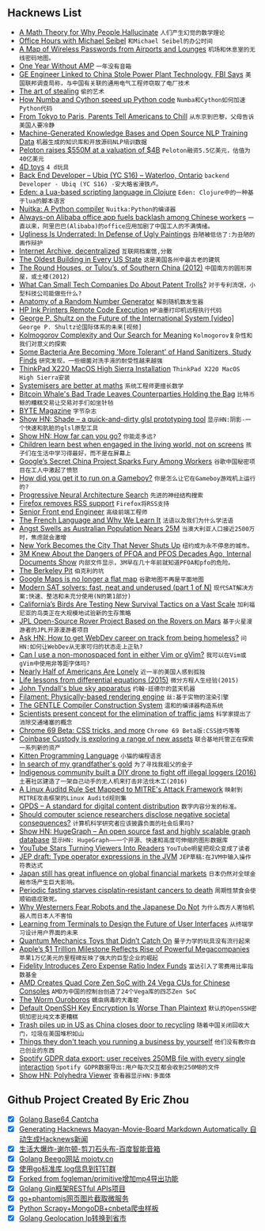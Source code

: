 ## Hacknews List


- [A Math Theory for Why People Hallucinate](https://www.quantamagazine.org/a-math-theory-for-why-people-hallucinate-20180730/)  `人们产生幻觉的数学理论`
- [Office Hours with Michael Seibel](https://blog.ycombinator.com/office-hours-with-michael-seibel/)  `和Michael Seibel的办公时间`
- [A Map of Wireless Passwords from Airports and Lounges](https://foxnomad.com/2016/04/26/map-wireless-passwords-airports-lounges-around-world-updated-regularly/)  `机场和休息室的无线密码地图。`
- [One Year Without AMP](https://www.alexkras.com/one-year-without-amp/)  `一年没有音箱`
- [GE Engineer Linked to China Stole Power Plant Technology, FBI Says](https://www.wsj.com/articles/ge-engineer-linked-to-china-allegedly-stole-power-plant-technology-fbi-says-1533235590)  `美国联邦调查局称，与中国有关联的通用电气工程师窃取了电厂技术`
- [The art of stealing](https://www.nrc.nl/kunsthal-en/)  `偷的艺术`
- [How Numba and Cython speed up Python code](https://rushter.com/blog/numba-cython-python-optimization/)  `Numba和Cython如何加速Python代码`
- [From Tokyo to Paris, Parents Tell Americans to Chill](https://www.nytimes.com/2018/08/02/reader-center/free-range-parenting-outside-united-states.html)  `从东京到巴黎，父母告诉美国人要冷静`
- [Machine-Generated Knowledge Bases and Open Source NLP Training Data](https://blog.primer.ai/technology/2018/08/03/Quicksilver.html)  `机器生成的知识库和开放源码NLP培训数据`
- [Peloton raises $550M at a valuation of $4B](https://techcrunch.com/2018/08/03/peloton-raises-550m-at-a-valuation-of-4-billion/)  `Peloton融资5.5亿美元，估值为40亿美元`
- [4D toys](http://4dtoys.com/)  `4 d玩具`
- [Back End Developer –  Ubiq (YC S16) – Waterloo, Ontario](https://ca.indeed.com/job/backend-developer-64f7535572ef16a5)  `backend Developer - Ubiq (YC S16) -安大略省滑铁卢。`
- [Eden: a Lua-based scripting language in Clojure](https://github.com/benzap/eden)  `Eden: Clojure中的一种基于lua的脚本语言`
- [Nuitka: A Python compiler](http://nuitka.net/)  `Nuitka:Python的编译器`
- [Always-on Alibaba office app fuels backlash among Chinese workers](https://www.businessinsider.com/r-ding-always-on-alibaba-office-app-fuels-backlash-among-chinese-workers-2018-8)  `一直以来，阿里巴巴(Alibaba)的office应用加剧了中国工人的不满情绪。`
- [Ugliness Is Underrated: In Defense of Ugly Paintings](https://www.theparisreview.org/blog/2018/07/31/ugliness-is-underrated-in-defense-of-ugly-paintings/)  `丑陋被低估了:为丑陋的画作辩护`
- [Internet Archive, decentralized](https://dweb.archive.org/)  `互联网档案馆,分散`
- [The Oldest Building in Every US State](https://www.archdaily.com/898839/the-oldest-building-in-every-us-state)  `这是美国各州中最古老的建筑`
- [The Round Houses, or Tulou’s, of Southern China (2012)](http://www.beckyances.net/2012/02/the-round-houses-or-tulous-of-southern-china/)  `中国南方的圆形房屋，或土楼(2012)`
- [What Can Small Tech Companies Do About Patent Trolls?](https://blogs.findlaw.com/technologist/2018/08/what-can-small-tech-companies-do-about-patent-trolls.html)  `对于专利流氓，小型科技公司能做些什么?`
- [Anatomy of a Random Number Generator](https://www.masswerk.at/nowgobang/2018/anatomy-of-an-rng)  `解剖随机数发生器`
- [HP Ink Printers Remote Code Execution](https://support.hp.com/us-en/document/c06097712)  `HP油墨打印机远程执行代码`
- [George P. Shultz on the Future of the International System [video]](http://blog.longnow.org/02018/08/03/george-p-shultz-on-the-future-of-the-international-system/)  `George P. Shultz论国际体系的未来[视频]`
- [Kolmogorov Complexity and Our Search for Meaning](http://nautil.us/issue/63/horizons/kolmogorov-complexity-and-our-search-for-meaning)  `Kolmogorov复杂性和我们对意义的探索`
- [Some Bacteria Are Becoming &#39;More Tolerant&#39; of Hand Sanitizers, Study Finds](https://www.npr.org/sections/goatsandsoda/2018/08/02/635017716/some-bacteria-are-becoming-more-tolerant-of-hand-sanitizers-study-finds)  `研究发现，一些细菌对洗手液的耐受性越来越强`
- [ThinkPad X220 MacOS High Sierra Installation](http://x220.mcdonnelltech.com/)  `ThinkPad X220 MacOS High Sierra安装`
- [Systemisers are better at maths](https://www.nature.com/articles/s41598-018-30013-8)  `系统工程师更擅长数学`
- [Bitcoin Whale&#39;s Bad Trade Leaves Counterparties Holding the Bag](https://www.bloomberg.com/news/articles/2018-08-03/a-massive-losing-bet-on-bitcoin-futures-has-investors-buzzing)  `比特币鲸的糟糕交易让交易对手们如坐针毡`
- [BYTE Magazine](https://archive.org/details/byte-magazine)  `字节杂志`
- [Show HN: Shade – a quick-and-dirty glsl prototyping tool](https://github.com/dancrn/shade)  `显示HN:阴影-一个快速和肮脏的glsl原型工具`
- [Show HN: How far can you go?](https://oalley.net/)  `你能走多远?`
- [Children learn best when engaged in the living world, not on screens](https://aeon.co/essays/children-learn-best-when-engaged-in-the-living-world-not-on-screens)  `孩子们在生活中学习得最好，而不是在屏幕上`
- [Google’s Secret China Project Sparks Fury Among Workers](https://www.bloomberg.com/news/articles/2018-08-02/pichai-the-pragmatic-plows-into-china-and-google-workers-fume)  `谷歌中国秘密项目在工人中激起了愤怒`
- [How did you get it to run on a Gameboy?](http://20dollarlolita.tumblr.com/post/176285106968/the-actual-storys-so-much-cooler-than-that-i)  `你是怎么让它在Gameboy游戏机上运行的?`
- [Progressive Neural Architecture Search](https://arxiv.org/abs/1712.00559)  `先进的神经结构搜索`
- [Firefox removes RSS support](https://evertpot.com/firefox-rss/)  `Firefox将RSS支持`
- [Senior Front end Engineer](https://jobs.lever.co/rescale/db57778b-268d-473d-9edf-111fb843265a)  `高级前端工程师`
- [The French Language and Why We Learn It](https://lareviewofbooks.org/article/the-useless-french-language-and-why-we-learn-it/)  `法语以及我们为什么学法语`
- [Angst Swells as Australian Population Nears 25M](https://www.bloomberg.com/news/articles/2018-07-31/angst-swells-as-australian-population-nears-25-million)  `当澳大利亚人口接近2500万时，焦虑就会激增`
- [New York Becomes the City That Never Shuts Up](https://www.nytimes.com/2017/07/19/nyregion/new-york-becomes-the-city-that-never-shuts-up.html)  `纽约成为永不停息的城市。`
- [3M Knew About the Dangers of PFOA and PFOS Decades Ago, Internal Documents Show](https://theintercept.com/2018/07/31/3m-pfas-minnesota-pfoa-pfos/)  `内部文件显示，3M早在几十年前就知道PFOA和pfo的危险。`
- [The Berkeley Pit](https://www.topic.com/postcards-from-the-edge)  `伯克利的坑`
- [Google Maps is no longer a flat map](https://techcrunch.com/2018/08/03/google-maps-is-no-longer-flatearth/)  `谷歌地图不再是平面地图`
- [Modern SAT solvers: fast, neat and underused (part 1 of N)](https://codingnest.com/modern-sat-solvers-fast-neat-underused-part-1-of-n/)  `现代SAT解决方案:快速、整洁和未充分使用(N的第1部分)`
- [California’s Birds Are Testing New Survival Tactics on a Vast Scale](https://www.nytimes.com/2018/07/30/science/california-birds-climate-change.html)  `加利福尼亚的鸟类正在大规模地试验新的生存策略`
- [JPL Open-Source Rover Project Based on the Rovers on Mars](https://github.com/nasa-jpl/open-source-rover)  `基于火星漫游者的JPL开源漫游者项目`
- [Ask HN: How to get WebDev career on track from being homeless?](item?id=17684451)  `问HN:如何让WebDev从无家可归的状态走上正轨?`
- [Can I use a non-monospaced font in either Vim or gVim?](https://vi.stackexchange.com/questions/588/can-i-use-a-non-monospaced-font-in-either-vim-or-gvim)  `我可以在Vim或gVim中使用非等距字体吗?`
- [Nearly Half of Americans Are Lonely](https://www.advisory.com/research/care-transformation-center/care-transformation-center-blog/2018/07/loneliness-epidemic?WT.mc_id=Email%7CDailyBriefing&#43;Headline%7CDBABBlog%7CDBA%7CDB%7C2018Aug01%7CATestDB2018Aug01%7C%7C%7C%7C&amp;elq_cid=3850991&amp;x_id=003C000002JooaKIAR)  `近一半的美国人感到孤独`
- [Life lessons from differential equations (2015)](https://www.johndcook.com/blog/2015/07/23/life-lessons-from-differential-equations/)  `微分方程人生经验(2015)`
- [John Tyndall&#39;s blue sky apparatus](http://www.rigb.org/our-history/iconic-objects/iconic-objects-list/tyndall-blue-sky)  `约翰·廷德尔的蓝天机器`
- [Filament: Physically-based rendering engine](https://google.github.io/filament/Filament.md.html)  `丝:基于实物的渲染引擎`
- [The GENTLE Compiler Construction System](http://gentle.compilertools.net/index.html)  `温和的编译器构造系统`
- [Scientists present concept for the elimination of traffic jams](https://techxplore.com/news/2018-08-scientists-concept-traffic.html)  `科学家提出了消除交通堵塞的概念`
- [Chrome 69 Beta: CSS tricks, and more](https://blog.chromium.org/2018/08/chrome-69-beta-av1-video-decoder-css.html)  `Chrome 69 Beta版:CSS技巧等等`
- [Coinbase Custody is exploring a range of new assets](https://blog.coinbase.com/coinbase-custody-is-exploring-a-range-of-new-assets-e700496844be)  `联合基地托管正在探索一系列新的资产`
- [Kitten Programming Language](http://kittenlang.org/)  `小猫的编程语言`
- [In search of my grandfather&#39;s gold](http://www.bbc.com/travel/story/20180802-in-search-of-my-grandfathers-gold)  `为了寻找我祖父的金子`
- [Indigenous community built a DIY drone to fight off illegal loggers (2016)](https://qz.com/662530/a-tiny-forest-tribe-built-a-diy-drone-from-youtube-to-fight-off-illegal-loggers/)  `土著社区建造了一架自己动手的无人机来打击非法伐木工(2016)`
- [A Linux Auditd Rule Set Mapped to MITRE&#39;s Attack Framework](https://github.com/bfuzzy/auditd-attack)  `映射到MITRE攻击框架的Linux Auditd规则集`
- [OPDS – A standard for digital content distribution](http://opds.io)  `数字内容分发的标准。`
- [Should computer science researchers disclose negative societal consequences?](https://www.nature.com/articles/d41586-018-05791-w)  `计算机科学研究者应该披露负面的社会后果吗?`
- [Show HN: HugeGraph – An open source fast and highly scalable graph database](https://github.com/hugegraph/hugegraph)  `显示HN: HugeGraph——一个开源、快速和高度可伸缩的图形数据库`
- [YouTube Stars Turning Viewers Into Readers](https://www.nytimes.com/2018/07/31/books/booktubers-youtube.html)  `YouTube明星把观众变成了读者`
- [JEP draft: Type operator expressions in the JVM](http://openjdk.java.net/jeps/8204937)  `JEP草稿:在JVM中输入操作符表达式`
- [Japan still has great influence on global financial markets](https://www.economist.com/finance-and-economics/2018/08/02/japan-still-has-great-influence-on-global-financial-markets)  `日本仍然对全球金融市场产生巨大影响。`
- [Periodic fasting starves cisplatin‐resistant cancers to death](http://emboj.embopress.org/content/early/2018/06/06/embj.201899815)  `周期性禁食会使顺铂癌症致死。`
- [Why Westerners Fear Robots and the Japanese Do Not](https://www.wired.com/story/ideas-joi-ito-robot-overlords/)  `为什么西方人害怕机器人而日本人不害怕`
- [Learning from Terminals to Design the Future of User Interfaces](https://brandur.org/interfaces)  `从终端学习设计用户界面的未来`
- [Quantum Mechanics Toys that Didn’t Catch On](https://spectrum.ieee.org/tech-history/heroic-failures/for-some-reason-these-quantum-mechanics-toys-didnt-catch-on)  `量子力学的玩具没有流行起来`
- [Apple’s $1 Trillion Milestone Reflects Rise of Powerful Megacompanies](https://www.nytimes.com/2018/08/02/business/apple-trillion.html)  `苹果1万亿美元的里程碑反映了强大的巨型企业的崛起`
- [Fidelity Introduces Zero Expense Ratio Index Funds](https://www.businesswire.com/news/home/20180801005635/en/Fidelity-Rewrites-Rules-Investing-Deliver-Unparalleled-Simplicity)  `富达引入了零费用比率指数基金`
- [AMD Creates Quad Core Zen SoC with 24 Vega CUs for Chinese Consoles](https://www.anandtech.com/show/13153/amd-creates-quad-core-zen-soc-with-24-vega-cus-for-chinese-consoles)  `AMD为中国的控制台创造了24个Vega库的四芯Zen SoC`
- [The Worm Ouroboros](https://semantic-domain.blogspot.com/2018/08/the-worm-ouroboros.html)  `蠕虫病毒的大毒蛇`
- [Default OpenSSH Key Encryption Is Worse Than Plaintext](https://latacora.singles/2018/08/03/the-default-openssh.html)  `默认的OpenSSH密钥加密比纯文本更糟糕`
- [Trash piles up in US as China closes door to recycling](https://phys.org/news/2018-07-trash-piles-china-door-recycling.html)  `随着中国关闭回收大门，垃圾在美国堆积如山`
- [Things they don&#39;t teach you running a business by yourself](https://docs.browserless.io/blog/2018/08/01/running-an-indie-business.html)  `他们没有教你自己创业的东西`
- [Spotify GDPR data export: user receives 250MB file with every single interaction](https://twitter.com/steipete/status/1025024813889478656)  `Spotify GDPR数据导出:用户每次交互都会收到250MB的文件`
- [Show HN: Polyhedra Viewer](https://polyhedra.tessera.li)  `查看器显示HN:多面体`

## Github Project Created By Eric Zhou

- [x] [Golang Base64 Captcha](https://github.com/mojocn/base64Captcha)
- [x] [Generating Hacknews Maoyan-Movie-Board Markdown Automatically 自动生成Hacknews新闻](https://github.com/dejavuzhou/md-genie)
- [x] [生活大爆炸-谢尔顿-剪刀石头布-百度智能音箱](https://github.com/mojocn/dueros-bang-game)
- [x] [Golang Beego网站 mojotv.cn](https://github.com/mojocn/www.mojotv.cn)
- [x] [使用go标准库,log信息到钉钉群](https://github.com/mojocn/dooger)
- [x] [Forked from fogleman/primitive增加mp4导出功能](https://github.com/mojocn/primitive)
- [x] [Golang Gin框架RESTful APIs项目](https://github.com/JJJJJJJerk/ezier-golang-web-api-framework)
- [x] [go+phantomjs网页图片截取微服务](https://github.com/mojocn/screen_shot)
- [x] [Python Scrapy+MongoDB+cnbeta爬虫样板](https://github.com/mojocn/scrapy_mongodb_boilerplate_cnbeta)
- [x] [Golang Geolocation Ip转换到省市](https://github.com/mojocn/ip2location)